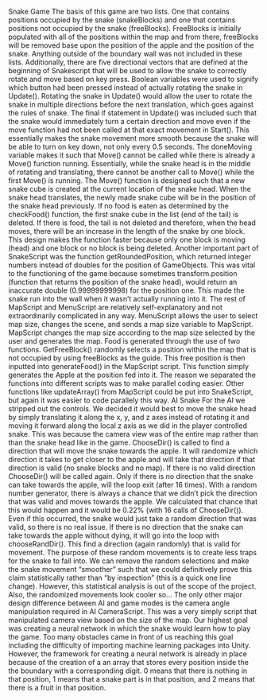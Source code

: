 Snake Game
The basis of this game are two lists. One that contains positions occupied by the snake (snakeBlocks) and one that contains
positions not occupied by the snake (freeBlocks). FreeBlocks is initially populated with all of the positions within the map
and from there, freeBlocks will be removed base upon the position of the apple and the position of the snake. Anything outside of
the boundary wall was not included in these lists.
Additionally, there are five directional vectors that are defined at the beginning of Snakescript that will be used to allow the
snake to correctly rotate and move based on key press. Boolean variables were used to signify which button had been pressed instead
of actually rotating the snake in Update(). Rotating the snake in Update() would allow the user to rotate the snake in multiple
directions before the next translation, which goes against the rules of snake. The final if statement in Update() was included
such that the snake would immediately turn a certain direction and move even if the move function had not been called at that exact
movement in Start(). This essentially makes the snake movement more smooth because the snake will be able to turn on key down, not
only every 0.5 seconds. The doneMoving variable makes it such that Move() cannot be called while there is already a Move() function
running. Essentially, while the snake head is in the middle of rotating and translating, there cannot be another call to Move()
while the first Move() is running.
The Move() function is designed such that a new snake cube is created at the current location of the snake head. When the snake
head translates, the newly made snake cube will be in the position of the snake head previously. If no food is eaten as determined
by the checkFood() function, the first snake cube in the list (end of the tail) is deleted. If there is food, the tail is not
deleted and therefore, when the head moves, there will be an increase in the length of the snake by one block. This design makes
the function faster because only one block is moving (head) and one block or no block is being deleted.
Another important part of SnakeScript was the function getRoundedPosition, which returned integer numbers instead of doubles for
the position of GameObjects. This was vital to the functioning of the game because sometimes transform.position (function that
returns the position of the snake head), would return an inaccurate double (0.99999999998) for the position one. This made the
snake run into the wall when it wasn’t actually running into it.
The rest of MapScript and MenuScript are relatively self-explanatory and not extraordinarily complicated in any way. MenuScript
allows the user to select map size, changes the scene, and sends a map size variable to MapScript. MapScript changes the map size
according to the map size selected by the user and generates the map.
Food is generated through the use of two functions. GetFreeBlock() randomly selects a position within the map that is not occupied
by using freeBlocks as the guide. This free position is then inputted into generateFood() in the MapScript script. This function
simply generates the Apple at the position fed into it. The reason we separated the functions into different scripts was to make
parallel coding easier. Other functions like updateArray() from MapScript could be put into SnakeScript, but again it was easier
to code parallely this way.
AI Snake
For the AI we stripped out the controls. We decided it would best to move the snake head by simply translating it along the x, y,
and z axes instead of rotating it and moving it forward along the local z axis as we did in the player controlled snake.
 This was because the camera view was of the entire map rather than than the snake head like in the game.
ChooseDir() is called to find a direction that will move the snake towards the apple. It will randomize which direction it takes
to get closer to the apple and will take that direction if that direction is valid (no snake blocks and no map). If there is no
valid direction ChooseDir() will be called again. Only if there is no direction that the snake can take towards the apple, will
the loop exit (after 16 times). With a random number generator, there is always a chance that we didn’t pick the direction that
was valid and moves towards the apple. We calculated that chance that this would happen and it would be 0.22% (with 16 calls of
ChooseDir()). Even if this occurred, the snake would just take a random direction that was valid, so there is no real issue. If
there is no direction that the snake can take towards the apple without dying, it will go into the loop with chooseRandDir().
This find a direction (again randomly) that is valid for movement. The purpose of these random movements is to create less traps
for the snake to fall into. We can remove the random selections and make the snake movement “smoother” such that we could
definitively prove this claim statistically rather than “by inspection” (this is a quick one line change). However, this
statistical analysis is out of the scope of the project. Also, the randomized movements look cooler so…
The only other major design difference between AI and game modes is the camera angle manipulation required in AI CameraScript.
This was a very simply script that manipulated camera view based on the size of the map.
Our highest goal was creating a neural network in which the snake would learn how to play the game. Too many obstacles came in
front of us reaching this goal including the difficulty of importing machine learning packages into Unity. However, the framework
for creating a neural network is already in place because of the creation of a an array that stores every position inside the the
boundary with a corresponding digit. 0 means that there is nothing in that position, 1 means that a snake part is in that position,
and 2 means that there is a fruit in that position.

